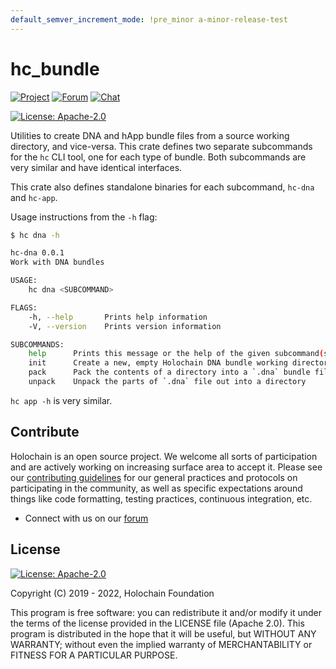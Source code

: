 ```yaml
---
default_semver_increment_mode: !pre_minor a-minor-release-test
---
```


# hc_bundle

[![Project](https://img.shields.io/badge/project-holochain-blue.svg?style=flat-square)](http://holochain.org/)
[![Forum](https://img.shields.io/badge/chat-forum%2eholochain%2enet-blue.svg?style=flat-square)](https://forum.holochain.org)
[![Chat](https://img.shields.io/badge/chat-chat%2eholochain%2enet-blue.svg?style=flat-square)](https://chat.holochain.org)

[![License: Apache-2.0](https://img.shields.io/badge/License-Apache%202.0-blue.svg)](https://www.apache.org/licenses/LICENSE-2.0)

Utilities to create DNA and hApp bundle files from a source working directory, and vice-versa.
This crate defines two separate subcommands for the `hc` CLI tool, one for each type of bundle.
Both subcommands are very similar and have identical interfaces.

This crate also defines standalone binaries for each subcommand, `hc-dna` and `hc-app`.

Usage instructions from the `-h` flag:

```sh
$ hc dna -h

hc-dna 0.0.1
Work with DNA bundles

USAGE:
    hc dna <SUBCOMMAND>

FLAGS:
    -h, --help       Prints help information
    -V, --version    Prints version information

SUBCOMMANDS:
    help      Prints this message or the help of the given subcommand(s)
    init      Create a new, empty Holochain DNA bundle working directory
    pack      Pack the contents of a directory into a `.dna` bundle file
    unpack    Unpack the parts of `.dna` file out into a directory
```

`hc app -h` is very similar.

## Contribute
Holochain is an open source project.  We welcome all sorts of participation and are actively working on increasing surface area to accept it.  Please see our [contributing guidelines](/CONTRIBUTING.md) for our general practices and protocols on participating in the community, as well as specific expectations around things like code formatting, testing practices, continuous integration, etc.

* Connect with us on our [forum](https://forum.holochain.org)

## License
[![License: Apache-2.0](https://img.shields.io/badge/License-Apache%202.0-blue.svg)](https://www.apache.org/licenses/LICENSE-2.0)

Copyright (C) 2019 - 2022, Holochain Foundation

This program is free software: you can redistribute it and/or modify it under the terms of the license
provided in the LICENSE file (Apache 2.0).  This program is distributed in the hope that it will be useful,
but WITHOUT ANY WARRANTY; without even the implied warranty of MERCHANTABILITY or FITNESS FOR A PARTICULAR
PURPOSE.
